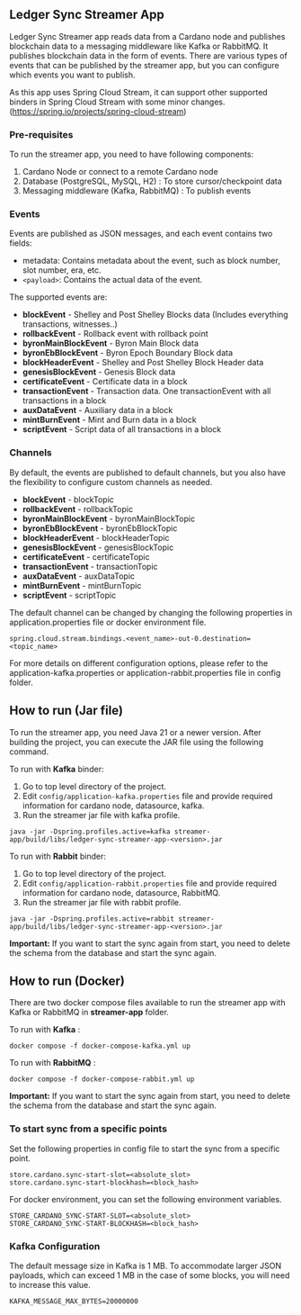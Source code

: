 ## Ledger Sync Streamer App

Ledger Sync Streamer app reads data from a Cardano node and publishes blockchain data to a messaging middleware like Kafka or RabbitMQ.
It publishes blockchain data in the form of events. There are various types of events that can be published by the streamer app, but you can configure which events you want to publish.

As this app uses Spring Cloud Stream, it can support other supported binders in Spring Cloud Stream with some minor changes. 
(https://spring.io/projects/spring-cloud-stream)

### Pre-requisites
To run the streamer app, you need to have following components:

1. Cardano Node or connect to a remote Cardano node
2. Database (PostgreSQL, MySQL, H2) : To store cursor/checkpoint data
3. Messaging middleware (Kafka, RabbitMQ) : To publish events

### Events

Events are published as JSON messages, and each event contains two fields:

- metadata: Contains metadata about the event, such as block number, slot number, era, etc.
- ``<payload>``: Contains the actual data of the event.

The supported events are:

- **blockEvent** - Shelley and Post Shelley Blocks data (Includes everything transactions, witnesses..)
- **rollbackEvent** - Rollback event with rollback point
- **byronMainBlockEvent** - Byron Main Block data
- **byronEbBlockEvent** - Byron Epoch Boundary Block data
- **blockHeaderEvent** - Shelley and Post Shelley Block Header data
- **genesisBlockEvent** - Genesis Block data
- **certificateEvent** - Certificate data in a block
- **transactionEvent** - Transaction data. One transactionEvent with all transactions in a block
- **auxDataEvent** - Auxiliary data in a block
- **mintBurnEvent** - Mint and Burn data in a block
- **scriptEvent** - Script data of all transactions in a block

### Channels

By default, the events are published to default channels, but you also have the flexibility to 
configure custom channels as needed.

- **blockEvent** - blockTopic
- **rollbackEvent** - rollbackTopic
- **byronMainBlockEvent** - byronMainBlockTopic
- **byronEbBlockEvent** - byronEbBlockTopic
- **blockHeaderEvent** - blockHeaderTopic
- **genesisBlockEvent** - genesisBlockTopic
- **certificateEvent** - certificateTopic
- **transactionEvent** - transactionTopic
- **auxDataEvent** - auxDataTopic
- **mintBurnEvent** - mintBurnTopic
- **scriptEvent** - scriptTopic

The default channel can be changed by changing the following properties in application.properties file or docker environment file.

```
spring.cloud.stream.bindings.<event_name>-out-0.destination=<topic_name>
```

For more details on different configuration options, please refer to the application-kafka.properties or application-rabbit.properties file in config folder.

## How to run (Jar file)

To run the streamer app, you need Java 21 or a newer version. 
After building the project, you can execute the JAR file using the following command.

To run with **Kafka** binder:

1. Go to top level directory of the project.
2. Edit ``config/application-kafka.properties`` file and provide required information for cardano node, datasource, kafka.
3. Run the streamer jar file with kafka profile.

```
java -jar -Dspring.profiles.active=kafka streamer-app/build/libs/ledger-sync-streamer-app-<version>.jar
```

To run with **Rabbit** binder:

1. Go to top level directory of the project.
2. Edit ``config/application-rabbit.properties`` file and provide required information for cardano node, datasource, RabbitMQ.
3. Run the streamer jar file with rabbit profile.

```
java -jar -Dspring.profiles.active=rabbit streamer-app/build/libs/ledger-sync-streamer-app-<version>.jar
```

**Important:** If you want to start the sync again from start, you need to delete the schema from the database and start the sync again.

## How to run (Docker)

There are two docker compose files available to run the streamer app with Kafka or RabbitMQ in **streamer-app** folder.

To run with **Kafka** :

```shell
docker compose -f docker-compose-kafka.yml up
```

To run with **RabbitMQ** :

```shell
docker compose -f docker-compose-rabbit.yml up
```

**Important:** If you want to start the sync again from start, you need to delete the schema from the database and start the sync again.


### To start sync from a specific points

Set the following properties in config file to start the sync from a specific point.

```
store.cardano.sync-start-slot=<absolute_slot>
store.cardano.sync-start-blockhash=<block_hash>
```

For docker environment, you can set the following environment variables.

```
STORE_CARDANO_SYNC-START-SLOT=<absolute_slot>
STORE_CARDANO_SYNC-START-BLOCKHASH=<block_hash>
```

### Kafka Configuration
The default message size in Kafka is 1 MB. To accommodate larger JSON payloads, which can exceed 1 MB in the case of some blocks, you will need to increase this value.

```
KAFKA_MESSAGE_MAX_BYTES=20000000
```
